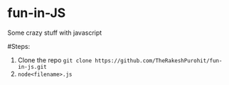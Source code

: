 # fun-in-JS
Some crazy stuff with javascript

#Steps:
 1. Clone the repo `git clone https://github.com/TheRakeshPurohit/fun-in-js.git`
 2. `node<filename>.js`
